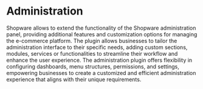 # Administration

Shopware allows to extend the functionality of the Shopware administration panel, providing additional features and customization options for managing the e-commerce platform. The plugin allows businesses to tailor the administration interface to their specific needs, adding custom sections, modules, services or functionalities to streamline their workflow and enhance the user experience. The administration plugin offers flexibility in configuring dashboards, menu structures, permissions, and settings, empowering businesses to create a customized and efficient administration experience that aligns with their unique requirements.
